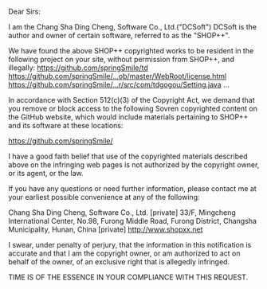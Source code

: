 Dear Sirs:

I am the Chang Sha Ding Cheng, Software Co., Ltd.("DCSoft") DCSoft is the author and owner of certain software, referred to as the "SHOP++".

We have found the above SHOP++ copyrighted works to be resident in the following project on your site, without permission from SHOP++, and illegally:
https://github.com/springSmile/td
https://github.com/springSmile/...ob/master/WebRoot/license.html
https://github.com/springSmile/...r/src/com/tdgogou/Setting.java
...

In accordance with Section 512(c)(3) of the Copyright Act, we demand that you remove or block access to the following Sovren copyrighted content on the GitHub website, which would include materials pertaining to SHOP++ and its software at these locations:

https://github.com/springSmile/

I have a good faith belief that use of the copyrighted materials described above on the infringing web pages is not authorized by the copyright owner, or its agent, or the law.

If you have any questions or need further information, please contact me at your earliest possible convenience at any of the following:

Chang Sha Ding Cheng, Software Co., Ltd.
[private]
33/F, Mingcheng International Center, No.98, Furong Middle Road, Furong District, Changsha Municipality, Hunan, China
[private]
http://www.shopxx.net

I swear, under penalty of perjury, that the information in this notification is accurate and that I am the copyright owner, or am authorized to act on behalf of the owner, of an exclusive right that is allegedly infringed.

TIME IS OF THE ESSENCE IN YOUR COMPLIANCE WITH THIS REQUEST.
